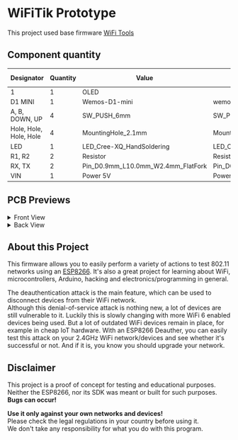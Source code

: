 # WiFiTik Prototype
This project used base firmware [WiFi Tools](https://github.com/dx4grey/esp8266_wifitools)

## Component quantity

| Designator     | Quantity | Value                             | Pack                                | MPN                                | Mount Type |
| -------------- | -------- | --------------------------------- | ----------------------------------- | ---------------------------------- | ---------- |
| 1              | 1        | OLED                              |                                     |                                    | THT        |
| D1 MINI        | 1        | Wemos-D1-mini                     | wemos-d1-mini-connectors-only       |                                    | THT        |
| A, B, DOWN, UP | 4        | SW_PUSH_6mm                       | SW_PUSH_6mm                         |                                    | THT        |
| Hole, Hole, Hole, Hole | 4 | MountingHole_2.1mm              | MountingHole_2.1mm                  |                                    | THT        |
| LED            | 1        | LED_Cree-XQ_HandSoldering         | LED_Cree-XQ_HandSoldering           |                                    | SMT        |
| R1, R2         | 2        | Resistor                          | Resistor                            |                                    | THT        |
| RX, TX         | 2        | Pin_D0.9mm_L10.0mm_W2.4mm_FlatFork | Pin_D0.9mm_L10.0mm_W2.4mm_FlatFork |                                    | THT        |
| VIN            | 1        | Power 5V                           | Power 5V                            |                                    | SMT        |

## PCB Previews

<details>
  <summary>Front View</summary>

  ![Front View](./preview/top.png)
</details>

<details>
  <summary>Back View</summary>
  
  ![Back View](./preview/bottom.png)
</details>

## About this Project

This firmware allows you to easily perform a variety of actions to test 802.11 networks using an [ESP8266](https://www.espressif.com/en/products/socs/esp8266). It's also a great project for learning about WiFi, microcontrollers, Arduino, hacking and electronics/programming in general.  

The deauthentication attack is the main feature, which can be used to disconnect devices from their WiFi network.  
Although this denial-of-service attack is nothing new, a lot of devices are still vulnerable to it. Luckily this is slowly changing with more WiFi 6 enabled devices being used. But a lot of outdated WiFi devices remain in place, for example in cheap IoT hardware.
With an ESP8266 Deauther, you can easily test this attack on your 2.4GHz WiFi network/devices and see whether it's successful or not. And if it is, you know you should upgrade your network.

## Disclaimer

This project is a proof of concept for testing and educational purposes.  
Neither the ESP8266, nor its SDK was meant or built for such purposes. **Bugs can occur!**  

**Use it only against your own networks and devices!**  
Please check the legal regulations in your country before using it.  
We don't take any responsibility for what you do with this program.  
